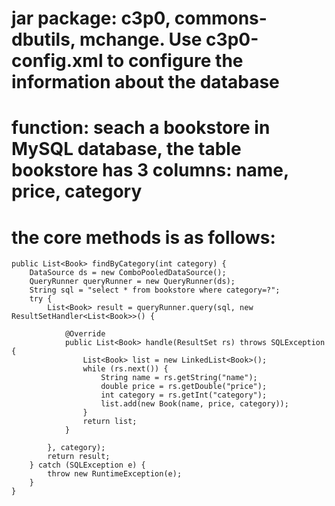 # jar package: c3p0, commons-dbutils, mchange.  Use c3p0-config.xml to configure the information about the database
# function: seach a bookstore in MySQL database, the table bookstore has 3 columns: name, price, category
# the core methods is as follows:
	
	public List<Book> findByCategory(int category) {
		DataSource ds = new ComboPooledDataSource();
		QueryRunner queryRunner = new QueryRunner(ds);
		String sql = "select * from bookstore where category=?";
		try {
			List<Book> result = queryRunner.query(sql, new ResultSetHandler<List<Book>>() {

				@Override
				public List<Book> handle(ResultSet rs) throws SQLException {
					List<Book> list = new LinkedList<Book>();
					while (rs.next()) {
						String name = rs.getString("name");
						double price = rs.getDouble("price");
						int category = rs.getInt("category");
						list.add(new Book(name, price, category));
					}
					return list;
				}
				
			}, category);
			return result;
		} catch (SQLException e) {
			throw new RuntimeException(e);
		}
	}
